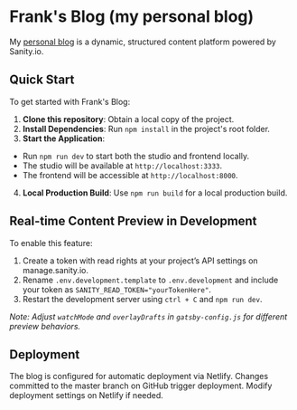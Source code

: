 # Frank's Blog (my personal blog)

My [personal blog](https://franksblog.nl) is a dynamic, structured content platform powered by Sanity.io.

## Quick Start

To get started with Frank's Blog:

1. **Clone this repository**: Obtain a local copy of the project.
2. **Install Dependencies**: Run `npm install` in the project's root folder.
3. **Start the Application**:
- Run `npm run dev` to start both the studio and frontend locally.
- The studio will be available at `http://localhost:3333`.
- The frontend will be accessible at `http://localhost:8000`.
4. **Local Production Build**: Use `npm run build` for a local production build.

## Real-time Content Preview in Development

To enable this feature:
1. Create a token with read rights at your project’s API settings on manage.sanity.io.
2. Rename `.env.development.template` to `.env.development` and include your token as `SANITY_READ_TOKEN="yourTokenHere"`.
3. Restart the development server using `ctrl + C` and `npm run dev`.

*Note: Adjust `watchMode` and `overlayDrafts` in `gatsby-config.js` for different preview behaviors.*

## Deployment

The blog is configured for automatic deployment via Netlify. Changes committed to the master branch on GitHub trigger deployment. Modify deployment settings on Netlify if needed.
